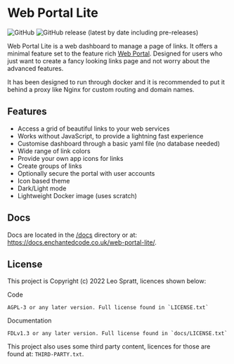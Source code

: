# Web Portal Lite
![GitHub](https://img.shields.io/github/license/enchant97/web-portal-lite?style=flat-square)
![GitHub release (latest by date including pre-releases)](https://img.shields.io/github/v/release/enchant97/web-portal-lite?include_prereleases&label=latest%20release&style=flat-square)

Web Portal Lite is a web dashboard to manage a page of links. It offers a minimal feature set to the feature rich [Web Portal](https://github.com/enchant97/web-portal). Designed for users who just want to create a fancy looking links page and not worry about the advanced features.

It has been designed to run through docker and it is recommended to put it behind a proxy like Nginx for custom routing and domain names.

## Features
- Access a grid of beautiful links to your web services
- Works without JavaScript, to provide a lightning fast experience
- Customise dashboard through a basic yaml file (no database needed)
- Wide range of link colors
- Provide your own app icons for links
- Create groups of links
- Optionally secure the portal with user accounts
- Icon based theme
- Dark/Light mode
- Lightweight Docker image (uses scratch)

## Docs
Docs are located in the [/docs](docs/index.md) directory or at: <https://docs.enchantedcode.co.uk/web-portal-lite/>.

## License
This project is Copyright (c) 2022 Leo Spratt, licences shown below:

Code

    AGPL-3 or any later version. Full license found in `LICENSE.txt`

Documentation

    FDLv1.3 or any later version. Full license found in `docs/LICENSE.txt`

This project also uses some third party content, licences for those are found at: `THIRD-PARTY.txt`.
